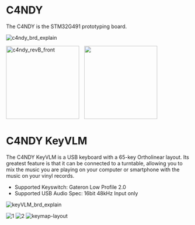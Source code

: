 # C4NDY
The C4NDY is the STM32G491 prototyping board.

![c4ndy_brd_explain](https://github.com/yamamo2shun1/C4NDY/assets/96638/aaa2ed8d-d70b-4a83-bae2-521097d3deec)

<img width="200" alt="c4ndy_revB_front" src="https://github.com/yamamo2shun1/C4NDY/assets/96638/7183699a-8d82-4a91-bb7c-bbe63f441531">　<img width="200" allt="c4ndy_revB_back" src="https://github.com/yamamo2shun1/C4NDY/assets/96638/1787f323-11b4-4320-b053-13762e59fe66">
</center>

# C4NDY KeyVLM
The C4NDY KeyVLM is a USB keyboard with a 65-key Ortholinear layout. Its greatest feature is that it can be connected to a turntable, allowing you to mix the music you are playing on your computer or smartphone with the music on your vinyl records.

- Supported Keyswitch: Gateron Low Profile 2.0  
- Supported USB Audio Spec: 16bit 48kHz Input only

![keyVLM_brd_explain](https://github.com/yamamo2shun1/C4NDY/assets/96638/6ab2b3fc-bc2b-4d58-a6d3-85dd8de1fcb5)

![1](https://github.com/yamamo2shun1/C4NDY/assets/96638/117de8ff-8375-45f5-a618-d7b84cd525a4)
![2](https://github.com/yamamo2shun1/C4NDY/assets/96638/f9bb0400-252f-43d7-bc0d-d79ecaa54327)
![keymap-layout](https://github.com/yamamo2shun1/C4NDY/assets/96638/bc8e57b4-f748-4dd8-b59a-7187f392ab16)
